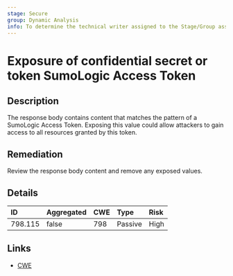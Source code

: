 ```yaml
---
stage: Secure
group: Dynamic Analysis
info: To determine the technical writer assigned to the Stage/Group associated with this page, see https://handbook.gitlab.com/handbook/product/ux/technical-writing/#assignments
---
```


# Exposure of confidential secret or token SumoLogic Access Token

## Description

The response body contains content that matches the pattern of a SumoLogic Access Token.
Exposing this value could allow attackers to gain access to all resources granted by this token.

## Remediation

Review the response body content and remove any exposed values.

## Details

| ID | Aggregated | CWE | Type | Risk |
|:---|:--------|:--------|:--------|:--------|
| 798.115 | false | 798 | Passive | High |

## Links

- [CWE](https://cwe.mitre.org/data/definitions/798.html)
